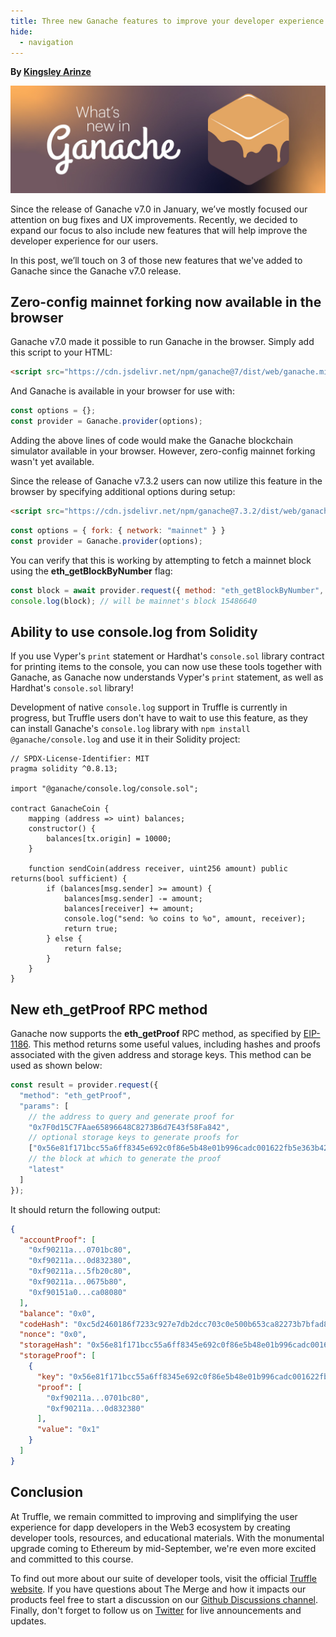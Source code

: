 ```yaml
---
title: Three new Ganache features to improve your developer experience
hide:
  - navigation
---
```


**By [Kingsley Arinze](https://twitter.com/heydamali)**

![The Merge and what it means for Truffle](./what-is-new-in-ganache.jpg)

Since the release of Ganache v7.0 in January, we’ve mostly focused our attention on bug fixes and UX improvements. Recently, we decided to expand our focus to also include new features that will help improve the developer experience for our users.

In this post, we’ll touch on 3 of those new features that we've added to Ganache since the Ganache v7.0 release.

## Zero-config mainnet forking now available in the browser

Ganache v7.0 made it possible to run Ganache in the browser. Simply add this script to your HTML:

```html
<script src="https://cdn.jsdelivr.net/npm/ganache@7/dist/web/ganache.min.js"></script>
```

And Ganache is available in your browser for use with:

```javascript
const options = {};
const provider = Ganache.provider(options);
```

Adding the above lines of code would make the Ganache blockchain simulator available in your browser. However, zero-config mainnet forking wasn't yet available.

Since the release of Ganache v7.3.2 users can now utilize this feature in the browser by specifying additional options during setup:

```html
<script src="https://cdn.jsdelivr.net/npm/ganache@7.3.2/dist/web/ganache.min.js"></script>
```

```javascript
const options = { fork: { network: "mainnet" } }
const provider = Ganache.provider(options);
```

You can verify that this is working by attempting to fetch a mainnet block using the **eth_getBlockByNumber** flag:

```javascript
const block = await provider.request({ method: "eth_getBlockByNumber", params: ["0xec4eb0"] });
console.log(block); // will be mainnet's block 15486640
```

## Ability to use console.log from Solidity

If you use Vyper's `print` statement or Hardhat's `console.sol` library contract for printing items to the console, you can now use these tools together with Ganache, as Ganache now understands Vyper's `print` statement, as well as Hardhat's `console.sol` library!

Development of native `console.log` support in Truffle is currently in progress, but Truffle users don't have to wait to use this feature, as they can install Ganache's `console.log` library with `npm install @ganache/console.log` and use it in their Solidity project:

```solidity
// SPDX-License-Identifier: MIT
pragma solidity ^0.8.13;

import "@ganache/console.log/console.sol";

contract GanacheCoin {
    mapping (address => uint) balances;
    constructor() {
        balances[tx.origin] = 10000;
    }

    function sendCoin(address receiver, uint256 amount) public returns(bool sufficient) {
        if (balances[msg.sender] >= amount) {
            balances[msg.sender] -= amount;
            balances[receiver] += amount;
            console.log("send: %o coins to %o", amount, receiver);
            return true;
        } else {
            return false;
        }
    }
}
```

## New eth_getProof RPC method

Ganache now supports the **eth_getProof** RPC method, as specified by [EIP-1186](https://eips.ethereum.org/EIPS/eip-1186). This method returns some useful values, including hashes and proofs associated with the given address and storage keys. This method can be used as shown below:

```javascript
const result = provider.request({
  "method": "eth_getProof",
  "params": [
    // the address to query and generate proof for
    "0x7F0d15C7FAae65896648C8273B6d7E43f58Fa842", 
    // optional storage keys to generate proofs for
    ["0x56e81f171bcc55a6ff8345e692c0f86e5b48e01b996cadc001622fb5e363b421"], 
    // the block at which to generate the proof
    "latest" 
  ]
});
```
It should return the following output:

```json
{
  "accountProof": [
    "0xf90211a...0701bc80",
    "0xf90211a...0d832380",
    "0xf90211a...5fb20c80",
    "0xf90211a...0675b80",
    "0xf90151a0...ca08080"
  ],
  "balance": "0x0",
  "codeHash": "0xc5d2460186f7233c927e7db2dcc703c0e500b653ca82273b7bfad8045d85a470",
  "nonce": "0x0",
  "storageHash": "0x56e81f171bcc55a6ff8345e692c0f86e5b48e01b996cadc001622fb5e363b421",
  "storageProof": [
    {
      "key": "0x56e81f171bcc55a6ff8345e692c0f86e5b48e01b996cadc001622fb5e363b421",
      "proof": [
        "0xf90211a...0701bc80",
        "0xf90211a...0d832380"
      ],
      "value": "0x1"
    }
  ]
}
```

## Conclusion

At Truffle, we remain committed to improving and simplifying the user experience for dapp developers in the Web3 ecosystem by creating developer tools, resources, and educational materials. With the monumental upgrade coming to Ethereum by mid-September, we're even more excited and committed to this course.

To find out more about our suite of developer tools, visit the official [Truffle website](https://trufflesuite.com). If you have questions about The Merge and how it impacts our products feel free to start a discussion on our [Github Discussions channel](https://github.com/orgs/trufflesuite/discussions). Finally, don't forget to follow us on [Twitter](https://twitter.com/trufflesuite) for live announcements and updates.
